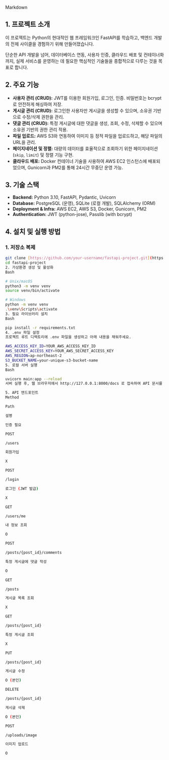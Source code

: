 Markdown

## 1. 프로젝트 소개

이 프로젝트는 Python의 현대적인 웹 프레임워크인 FastAPI를 학습하고, 백엔드 개발의 전체 사이클을 경험하기 위해 만들어졌습니다.

단순한 API 개발을 넘어, 데이터베이스 연동, 사용자 인증, 클라우드 배포 및 컨테이너화까지, 실제 서비스를 운영하는 데 필요한 핵심적인 기술들을 종합적으로 다루는 것을 목표로 합니다.

## 2. 주요 기능

- **사용자 관리 (CRUD):** JWT를 이용한 회원가입, 로그인, 인증. 비밀번호는 bcrypt로 안전하게 해싱하여 저장.
- **게시글 관리 (CRUD):** 로그인한 사용자만 게시글을 생성할 수 있으며, 소유권 기반으로 수정/삭제 권한을 관리.
- **댓글 관리 (CRUD):** 특정 게시글에 대한 댓글을 생성, 조회, 수정, 삭제할 수 있으며 소유권 기반의 권한 관리 적용.
- **파일 업로드:** AWS S3와 연동하여 이미지 등 정적 파일을 업로드하고, 해당 파일의 URL을 관리.
- **페이지네이션 및 정렬:** 대량의 데이터를 효율적으로 조회하기 위한 페이지네이션(`skip`, `limit`) 및 정렬 기능 구현.
- **클라우드 배포:** Docker 컨테이너 기술을 사용하여 AWS EC2 인스턴스에 배포되었으며, Gunicorn과 PM2를 통해 24시간 무중단 운영 가능.

## 3. 기술 스택

- **Backend:** Python 3.10, FastAPI, Pydantic, Uvicorn
- **Database:** PostgreSQL (운영), SQLite (로컬 개발), SQLAlchemy (ORM)
- **Deployment & Infra:** AWS EC2, AWS S3, Docker, Gunicorn, PM2
- **Authentication:** JWT (python-jose), Passlib (with bcrypt)

## 4. 설치 및 실행 방법

### 1. 저장소 복제

```bash
git clone [https://github.com/your-username/fastapi-project.git](https://github.com/your-username/fastapi-project.git)
cd fastapi-project
2. 가상환경 생성 및 활성화
Bash

# Unix/macOS
python3 -m venv venv
source venv/bin/activate

# Windows
python -m venv venv
.\venv\Scripts\activate
3. 필요 라이브러리 설치
Bash

pip install -r requirements.txt
4. .env 파일 설정
프로젝트 루트 디렉토리에 .env 파일을 생성하고 아래 내용을 채워주세요.

AWS_ACCESS_KEY_ID=YOUR_AWS_ACCESS_KEY_ID
AWS_SECRET_ACCESS_KEY=YOUR_AWS_SECRET_ACCESS_KEY
AWS_REGION=ap-northeast-2
S3_BUCKET_NAME=your-unique-s3-bucket-name
5. 로컬 서버 실행
Bash

uvicorn main:app --reload
서버 실행 후, 웹 브라우저에서 http://127.0.0.1:8000/docs 로 접속하여 API 문서를 확인할 수 있습니다.

5. API 엔드포인트
Method

Path

설명

인증 필요

POST

/users

회원가입

X

POST

/login

로그인 (JWT 발급)

X

GET

/users/me

내 정보 조회

O

POST

/posts/{post_id}/comments

특정 게시글에 댓글 작성

O

GET

/posts

게시글 목록 조회

X

GET

/posts/{post_id}

특정 게시글 조회

X

PUT

/posts/{post_id}

게시글 수정

O (본인)

DELETE

/posts/{post_id}

게시글 삭제

O (본인)

POST

/uploads/image

이미지 업로드

O
```
